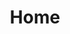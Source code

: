 ---
# https://vitepress.dev/reference/default-theme-home-page
layout: home
title: "Home"

hero:
  name: "CProcessing SG Wiki"
  tagline: "\nWelcome!\n\nIf you have documentation requests or suggestions, or if you find any errors, feel free to submit an issue or a pull request."
  actions:
    - theme: brand
      text: API Reference
      link: /api
    - theme: alt
      text: Get Started
      link: /guides/
---